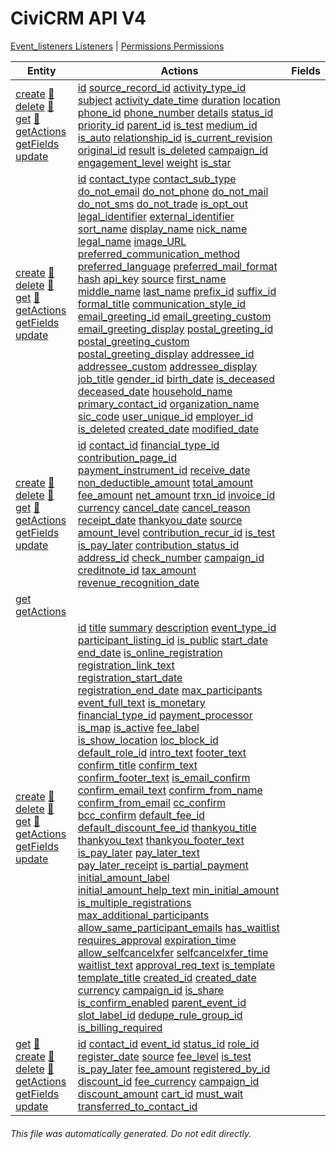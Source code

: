 # CiviCRM API V4

[Event_listeners Listeners](event_listeners.md/#Listeners) | [Permissions Permissions](permissions.md/#Permissions)

Entity | Actions | Fields
------ | ------- | ------
 [create](Activity.md/#action_create) [:art:](Activity.md/#create_example) [delete](Activity.md/#action_delete) [:art:](Activity.md/#delete_example) [get](Activity.md/#action_get) [:art:](Activity.md/#get_example) [getActions](Activity.md/#action_getActions) [getFields](Activity.md/#action_getFields) [update](Activity.md/#action_update) |  [id](Activity.md/#field_id) [source_record_id](Activity.md/#field_source_record_id) [activity_type_id](Activity.md/#field_activity_type_id) [subject](Activity.md/#field_subject) [activity_date_time](Activity.md/#field_activity_date_time) [duration](Activity.md/#field_duration) [location](Activity.md/#field_location) [phone_id](Activity.md/#field_phone_id) [phone_number](Activity.md/#field_phone_number) [details](Activity.md/#field_details) [status_id](Activity.md/#field_status_id) [priority_id](Activity.md/#field_priority_id) [parent_id](Activity.md/#field_parent_id) [is_test](Activity.md/#field_is_test) [medium_id](Activity.md/#field_medium_id) [is_auto](Activity.md/#field_is_auto) [relationship_id](Activity.md/#field_relationship_id) [is_current_revision](Activity.md/#field_is_current_revision) [original_id](Activity.md/#field_original_id) [result](Activity.md/#field_result) [is_deleted](Activity.md/#field_is_deleted) [campaign_id](Activity.md/#field_campaign_id) [engagement_level](Activity.md/#field_engagement_level) [weight](Activity.md/#field_weight) [is_star](Activity.md/#field_is_star)
 [create](Contact.md/#action_create) [:art:](Contact.md/#create_example) [delete](Contact.md/#action_delete) [:art:](Contact.md/#delete_example) [get](Contact.md/#action_get) [:art:](Contact.md/#get_example) [getActions](Contact.md/#action_getActions) [getFields](Contact.md/#action_getFields) [update](Contact.md/#action_update) |  [id](Contact.md/#field_id) [contact_type](Contact.md/#field_contact_type) [contact_sub_type](Contact.md/#field_contact_sub_type) [do_not_email](Contact.md/#field_do_not_email) [do_not_phone](Contact.md/#field_do_not_phone) [do_not_mail](Contact.md/#field_do_not_mail) [do_not_sms](Contact.md/#field_do_not_sms) [do_not_trade](Contact.md/#field_do_not_trade) [is_opt_out](Contact.md/#field_is_opt_out) [legal_identifier](Contact.md/#field_legal_identifier) [external_identifier](Contact.md/#field_external_identifier) [sort_name](Contact.md/#field_sort_name) [display_name](Contact.md/#field_display_name) [nick_name](Contact.md/#field_nick_name) [legal_name](Contact.md/#field_legal_name) [image_URL](Contact.md/#field_image_URL) [preferred_communication_method](Contact.md/#field_preferred_communication_method) [preferred_language](Contact.md/#field_preferred_language) [preferred_mail_format](Contact.md/#field_preferred_mail_format) [hash](Contact.md/#field_hash) [api_key](Contact.md/#field_api_key) [source](Contact.md/#field_source) [first_name](Contact.md/#field_first_name) [middle_name](Contact.md/#field_middle_name) [last_name](Contact.md/#field_last_name) [prefix_id](Contact.md/#field_prefix_id) [suffix_id](Contact.md/#field_suffix_id) [formal_title](Contact.md/#field_formal_title) [communication_style_id](Contact.md/#field_communication_style_id) [email_greeting_id](Contact.md/#field_email_greeting_id) [email_greeting_custom](Contact.md/#field_email_greeting_custom) [email_greeting_display](Contact.md/#field_email_greeting_display) [postal_greeting_id](Contact.md/#field_postal_greeting_id) [postal_greeting_custom](Contact.md/#field_postal_greeting_custom) [postal_greeting_display](Contact.md/#field_postal_greeting_display) [addressee_id](Contact.md/#field_addressee_id) [addressee_custom](Contact.md/#field_addressee_custom) [addressee_display](Contact.md/#field_addressee_display) [job_title](Contact.md/#field_job_title) [gender_id](Contact.md/#field_gender_id) [birth_date](Contact.md/#field_birth_date) [is_deceased](Contact.md/#field_is_deceased) [deceased_date](Contact.md/#field_deceased_date) [household_name](Contact.md/#field_household_name) [primary_contact_id](Contact.md/#field_primary_contact_id) [organization_name](Contact.md/#field_organization_name) [sic_code](Contact.md/#field_sic_code) [user_unique_id](Contact.md/#field_user_unique_id) [employer_id](Contact.md/#field_employer_id) [is_deleted](Contact.md/#field_is_deleted) [created_date](Contact.md/#field_created_date) [modified_date](Contact.md/#field_modified_date)
 [create](Contribution.md/#action_create) [:art:](Contribution.md/#create_example) [delete](Contribution.md/#action_delete) [:art:](Contribution.md/#delete_example) [get](Contribution.md/#action_get) [:art:](Contribution.md/#get_example) [getActions](Contribution.md/#action_getActions) [getFields](Contribution.md/#action_getFields) [update](Contribution.md/#action_update) |  [id](Contribution.md/#field_id) [contact_id](Contribution.md/#field_contact_id) [financial_type_id](Contribution.md/#field_financial_type_id) [contribution_page_id](Contribution.md/#field_contribution_page_id) [payment_instrument_id](Contribution.md/#field_payment_instrument_id) [receive_date](Contribution.md/#field_receive_date) [non_deductible_amount](Contribution.md/#field_non_deductible_amount) [total_amount](Contribution.md/#field_total_amount) [fee_amount](Contribution.md/#field_fee_amount) [net_amount](Contribution.md/#field_net_amount) [trxn_id](Contribution.md/#field_trxn_id) [invoice_id](Contribution.md/#field_invoice_id) [currency](Contribution.md/#field_currency) [cancel_date](Contribution.md/#field_cancel_date) [cancel_reason](Contribution.md/#field_cancel_reason) [receipt_date](Contribution.md/#field_receipt_date) [thankyou_date](Contribution.md/#field_thankyou_date) [source](Contribution.md/#field_source) [amount_level](Contribution.md/#field_amount_level) [contribution_recur_id](Contribution.md/#field_contribution_recur_id) [is_test](Contribution.md/#field_is_test) [is_pay_later](Contribution.md/#field_is_pay_later) [contribution_status_id](Contribution.md/#field_contribution_status_id) [address_id](Contribution.md/#field_address_id) [check_number](Contribution.md/#field_check_number) [campaign_id](Contribution.md/#field_campaign_id) [creditnote_id](Contribution.md/#field_creditnote_id) [tax_amount](Contribution.md/#field_tax_amount) [revenue_recognition_date](Contribution.md/#field_revenue_recognition_date)
 [get](Entity.md/#action_get) [getActions](Entity.md/#action_getActions) | 
 [create](Event.md/#action_create) [:art:](Event.md/#create_example) [delete](Event.md/#action_delete) [:art:](Event.md/#delete_example) [get](Event.md/#action_get) [:art:](Event.md/#get_example) [getActions](Event.md/#action_getActions) [getFields](Event.md/#action_getFields) [update](Event.md/#action_update) |  [id](Event.md/#field_id) [title](Event.md/#field_title) [summary](Event.md/#field_summary) [description](Event.md/#field_description) [event_type_id](Event.md/#field_event_type_id) [participant_listing_id](Event.md/#field_participant_listing_id) [is_public](Event.md/#field_is_public) [start_date](Event.md/#field_start_date) [end_date](Event.md/#field_end_date) [is_online_registration](Event.md/#field_is_online_registration) [registration_link_text](Event.md/#field_registration_link_text) [registration_start_date](Event.md/#field_registration_start_date) [registration_end_date](Event.md/#field_registration_end_date) [max_participants](Event.md/#field_max_participants) [event_full_text](Event.md/#field_event_full_text) [is_monetary](Event.md/#field_is_monetary) [financial_type_id](Event.md/#field_financial_type_id) [payment_processor](Event.md/#field_payment_processor) [is_map](Event.md/#field_is_map) [is_active](Event.md/#field_is_active) [fee_label](Event.md/#field_fee_label) [is_show_location](Event.md/#field_is_show_location) [loc_block_id](Event.md/#field_loc_block_id) [default_role_id](Event.md/#field_default_role_id) [intro_text](Event.md/#field_intro_text) [footer_text](Event.md/#field_footer_text) [confirm_title](Event.md/#field_confirm_title) [confirm_text](Event.md/#field_confirm_text) [confirm_footer_text](Event.md/#field_confirm_footer_text) [is_email_confirm](Event.md/#field_is_email_confirm) [confirm_email_text](Event.md/#field_confirm_email_text) [confirm_from_name](Event.md/#field_confirm_from_name) [confirm_from_email](Event.md/#field_confirm_from_email) [cc_confirm](Event.md/#field_cc_confirm) [bcc_confirm](Event.md/#field_bcc_confirm) [default_fee_id](Event.md/#field_default_fee_id) [default_discount_fee_id](Event.md/#field_default_discount_fee_id) [thankyou_title](Event.md/#field_thankyou_title) [thankyou_text](Event.md/#field_thankyou_text) [thankyou_footer_text](Event.md/#field_thankyou_footer_text) [is_pay_later](Event.md/#field_is_pay_later) [pay_later_text](Event.md/#field_pay_later_text) [pay_later_receipt](Event.md/#field_pay_later_receipt) [is_partial_payment](Event.md/#field_is_partial_payment) [initial_amount_label](Event.md/#field_initial_amount_label) [initial_amount_help_text](Event.md/#field_initial_amount_help_text) [min_initial_amount](Event.md/#field_min_initial_amount) [is_multiple_registrations](Event.md/#field_is_multiple_registrations) [max_additional_participants](Event.md/#field_max_additional_participants) [allow_same_participant_emails](Event.md/#field_allow_same_participant_emails) [has_waitlist](Event.md/#field_has_waitlist) [requires_approval](Event.md/#field_requires_approval) [expiration_time](Event.md/#field_expiration_time) [allow_selfcancelxfer](Event.md/#field_allow_selfcancelxfer) [selfcancelxfer_time](Event.md/#field_selfcancelxfer_time) [waitlist_text](Event.md/#field_waitlist_text) [approval_req_text](Event.md/#field_approval_req_text) [is_template](Event.md/#field_is_template) [template_title](Event.md/#field_template_title) [created_id](Event.md/#field_created_id) [created_date](Event.md/#field_created_date) [currency](Event.md/#field_currency) [campaign_id](Event.md/#field_campaign_id) [is_share](Event.md/#field_is_share) [is_confirm_enabled](Event.md/#field_is_confirm_enabled) [parent_event_id](Event.md/#field_parent_event_id) [slot_label_id](Event.md/#field_slot_label_id) [dedupe_rule_group_id](Event.md/#field_dedupe_rule_group_id) [is_billing_required](Event.md/#field_is_billing_required)
 [get](Participant.md/#action_get) [:art:](Participant.md/#get_example) [create](Participant.md/#action_create) [:art:](Participant.md/#create_example) [delete](Participant.md/#action_delete) [:art:](Participant.md/#delete_example) [getActions](Participant.md/#action_getActions) [getFields](Participant.md/#action_getFields) [update](Participant.md/#action_update) |  [id](Participant.md/#field_id) [contact_id](Participant.md/#field_contact_id) [event_id](Participant.md/#field_event_id) [status_id](Participant.md/#field_status_id) [role_id](Participant.md/#field_role_id) [register_date](Participant.md/#field_register_date) [source](Participant.md/#field_source) [fee_level](Participant.md/#field_fee_level) [is_test](Participant.md/#field_is_test) [is_pay_later](Participant.md/#field_is_pay_later) [fee_amount](Participant.md/#field_fee_amount) [registered_by_id](Participant.md/#field_registered_by_id) [discount_id](Participant.md/#field_discount_id) [fee_currency](Participant.md/#field_fee_currency) [campaign_id](Participant.md/#field_campaign_id) [discount_amount](Participant.md/#field_discount_amount) [cart_id](Participant.md/#field_cart_id) [must_wait](Participant.md/#field_must_wait) [transferred_to_contact_id](Participant.md/#field_transferred_to_contact_id)
###### This file was automatically generated. Do not edit directly.